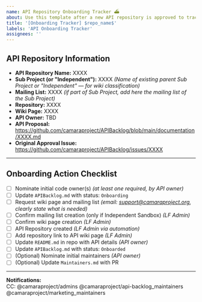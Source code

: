 ```yaml
---
name: API Repository Onboarding Tracker ⛴️
about: Use this template after a new API repository is approved to track onboarding steps.
title: '[Onboarding Tracker] $repo_name$'
labels: 'API Onboarding Tracker'
assignees: ''
---
```


<!-- API & Repository Onboarding Tracker -->

## API Repository Information
- **API Repository Name:** XXXX
- **Sub Project (or "Independent"):** XXXX _(Name of existing parent Sub Project or "Independent" — for wiki classification)_
- **Mailing List:** XXXX _(if part of Sub Project, add here the mailing list of the Sub Project)_
- **Repository:** XXXX
- **Wiki Page:** XXXX
- **API Owner:** TBD
- **API Proposal:** https://github.com/camaraproject/APIBacklog/blob/main/documentation/XXXX.md
- **Original Approval Issue:** https://github.com/camaraproject/APIBacklog/issues/XXXX

---

## Onboarding Action Checklist

- [ ] Nominate initial code owner(s) _(at least one required, by API owner)_
- [ ] Update `APIBacklog.md` with status: `Onboarding`
- [ ] Request wiki page and mailing list _(email: support@camaraproject.org, clearly state what is needed)_
- [ ] Confirm mailing list creation (only if Independent Sandbox) _(LF Admin)_
- [ ] Confirm wiki page creation _(LF Admin)_
- [ ] API Repository created _(LF Admin via automation)_
- [ ] Add repository link to API wiki page _(LF Admin)_
- [ ] Update `README.md` in repo with API details _(API owner)_
- [ ] Update `APIBacklog.md` with status: `Onboarded`
- [ ] (Optional) Nominate initial maintainers _(API owner)_
- [ ] (Optional) Update `Maintainers.md` with PR

---

**Notifications:**  
CC: @camaraproject/admins @camaraproject/api-backlog_maintainers @camaraproject/marketing_maintainers
